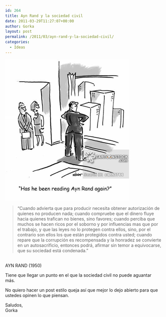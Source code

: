 ```yaml
---
id: 264
title: Ayn Rand y la sociedad civil
date: 2011-03-29T11:27:07+00:00
author: Gorka
layout: post
permalink: /2011/03/ayn-rand-y-la-sociedad-civil/
categories:
  - Ideas
---
```

<img style="margin: auto;" src="/public/img/2011/03/ayn-rand.jpg" alt="Ayn Rand" />

>“Cuando advierta que para producir necesita obtener autorización de quienes no producen nada; cuando compruebe que el dinero fluye hacia quienes trafican no bienes, sino favores; cuando perciba que muchos se hacen ricos por el soborno y por influencias mas que por el trabajo, y que las leyes no lo protegen contra ellos, sino, por el contrario son ellos los que están protegidos contra usted; cuando repare que la corrupción es recompensada y la honradez se convierte en un autosacrificio, entonces podrá, afirmar sin temor a equivocarse, que su sociedad está condenada.”<br />
<br />
AYN RAND (1950)

Tiene que llegar un punto en el que la sociedad civil no puede aguantar más.

No quiero hacer un post estilo queja así que mejor lo dejo abierto para que ustedes opinen lo que piensan.

Saludos,<br />
Gorka
